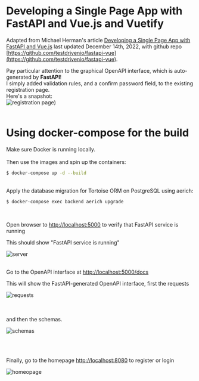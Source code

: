 # Developing a Single Page App with FastAPI and Vue.js and Vuetify

Adapted from Michael Herman's article [Developing a Single Page App with FastAPI and Vue.js](https://testdriven.io/blog/developing-a-single-page-app-with-fastapi-and-vuejs/)
last updated December 14th, 2022, with github repo [https://github.com/testdrivenio/fastapi-vue](https://github.com/testdrivenio/fastapi-vue).

Pay particular attention to the graphical OpenAPI interface, which is auto-generated by **FastAPI**!
<br/>
I simply added validation rules, and a confirm password field, to the existing registration page.  
Here's a snapshot:  
![registration page](https://shawn.beckerstudio.com/wp-content/uploads/2023/05/fastapi-vue-vuetify-registration.png))
<br/>
<br/>
# Using docker-compose for the build  
Make sure Docker is running locally.  
<br/>
Then use the images and spin up the containers:  
```sh
$ docker-compose up -d --build
```
<br/>
Apply the database migration for Tortoise ORM on PostgreSQL using aerich:

```sh
$ docker-compose exec backend aerich upgrade
```
<br/>

Open browser to [http://localhost:5000](http://localhost:5000) to verify that FastAPI service is running

This should show "FastAPI service is running"  

![server](https://shawn.beckerstudio.com/wp-content/uploads/2023/05/fastapi-service.png)
<br/>
<br/>

Go to the OpenAPI interface  at [http://localhost:5000/docs](http://localhost:5000/docs)  

This will show the FastAPI-generated OpenAPI interface, first the requests  

![requests](https://shawn.beckerstudio.com/wp-content/uploads/2023/05/fastapi-openapi-requests.png)

<br/>
<br/>
and then the schemas.

![schemas](https://shawn.beckerstudio.com/wp-content/uploads/2023/05/fastapi-rest-schemas.png)

<br/>
<br/>

Finally, go to the homepage [http://localhost:8080](http://localhost:8080)  to register or login    

![homeopage](https://shawn.beckerstudio.com/wp-content/uploads/2023/05/fastapi-homepage.png)  

